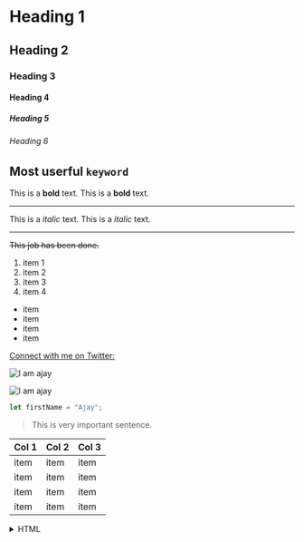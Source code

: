 # Heading 1

## Heading 2

### Heading 3

#### Heading 4

##### Heading 5

###### Heading 6

## Most userful `keyword`

This is a **bold** text.
This is a **bold** text.

---

This is a _italic_ text.
This is a _italic_ text.

---

~~This job has been done.~~

1. item 1
2. item 2
3. item 3
4. item 4

- item
- item
- item
- item

[Connect with me on Twitter:](https://www.twitter.com/atechajay)

![I am ajay](https://res.cloudinary.com/dxowsspd6/image/upload/v1694594906/Ajay%20Web%20Assets/aj_fp8jsf.png)

![I am ajay](https://pbs.twimg.com/profile_images/1485567675111981057/mLsrcZdB_400x400.jpg)

```js
let firstName = "Ajay";
```

> This is very important sentence.

| Col 1 | Col 2 | Col 3 |
| ----- | ----- | ----- |
| item  | item  | item  |
| item  | item  | item  |
| item  | item  | item  |
| item  | item  | item  |

<details>
<summary>HTML</summary>
Hyper text markup language.
</details>
